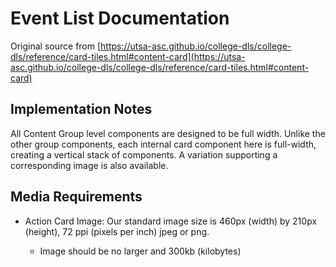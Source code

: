 # Event List Documentation

Original source from [https://utsa-asc.github.io/college-dls/college-dls/reference/card-tiles.html#content-card](https://utsa-asc.github.io/college-dls/college-dls/reference/card-tiles.html#content-card)
## Implementation Notes

All Content Group level components are designed to be full width. Unlike the other group components, each internal card component here is full-width, creating a vertical stack of components.  A variation supporting a corresponding image is also available.

## Media Requirements
- Action Card Image: Our standard image size is 460px (width) by 210px (height), 72 ppi (pixels per inch) jpeg or png.

    - Image should be no larger and 300kb (kilobytes)